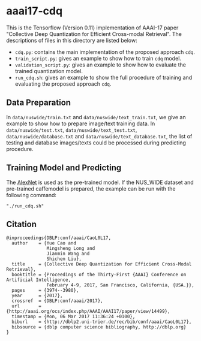 # aaai17-cdq

This is the Tensorflow (Version 0.11) implementation of AAAI-17 paper "Collective Deep Quantization for Efficient Cross-modal Retrieval". The descriptions of files in this directory are listed below:

- `cdq.py`: contains the main implementation of the proposed approach `cdq`.
- `train_script.py`: gives an example to show how to train `cdq` model. 
- `validation_script.py`: gives an example to show how to evaluate the trained quantization model.
- `run_cdq.sh`: gives an example to show the full procedure of training and evaluating the proposed approach `cdq`.

Data Preparation
---------------
In `data/nuswide/train.txt` and `data/nuswide/text_train.txt`, we give an example to show how to prepare image/text training data. In `data/nuswide/test.txt`, `data/nuswide/text_test.txt`, `data/nuswide/database.txt` and `data/nuswide/text_database.txt`, the list of testing and database images/texts could be processed during predicting procedure.

Training Model and Predicting
---------------
The [AlexNet](https://github.com/guerzh/tf_weights) is used as the pre-trained model. If the NUS\_WIDE dataset and pre-trained caffemodel is prepared, the example can be run with the following command:
```
"./run_cdq.sh"
```

Citation
---------------
    @inproceedings{DBLP:conf/aaai/CaoL0L17,
      author    = {Yue Cao and
                   Mingsheng Long and
                   Jianmin Wang and
                   Shichen Liu},
      title     = {Collective Deep Quantization for Efficient Cross-Modal Retrieval},
      booktitle = {Proceedings of the Thirty-First {AAAI} Conference on Artificial Intelligence,
                   February 4-9, 2017, San Francisco, California, {USA.}},
      pages     = {3974--3980},
      year      = {2017},
      crossref  = {DBLP:conf/aaai/2017},
      url       = {http://aaai.org/ocs/index.php/AAAI/AAAI17/paper/view/14499},
      timestamp = {Mon, 06 Mar 2017 11:36:24 +0100},
      biburl    = {http://dblp2.uni-trier.de/rec/bib/conf/aaai/CaoL0L17},
      bibsource = {dblp computer science bibliography, http://dblp.org}
    }
